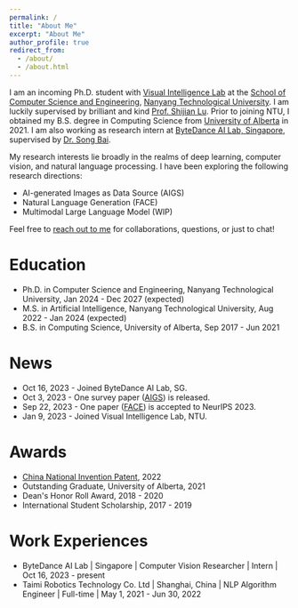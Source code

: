 ```yaml
---
permalink: /
title: "About Me"
excerpt: "About Me"
author_profile: true
redirect_from: 
  - /about/
  - /about.html
---
```


I am an incoming Ph.D. student with [Visual Intelligence Lab](https://sg-vilab.github.io/) at the [School of Computer Science and Engineering](https://www.ntu.edu.sg/scse), [Nanyang Technological University](https://www.ntu.edu.sg/). I am luckily supervised by brilliant and kind [Prof. Shijian Lu](https://personal.ntu.edu.sg/shijian.lu/). Prior to joining NTU, I obtained my B.S. degree in Computing Science from [University of Alberta](https://www.ualberta.ca/index.html) in 2021. I am also working as research intern at [ByteDance AI Lab, Singapore](https://www.bytedance.com/en/), supervised by [Dr. Song Bai](https://songbai.site/).

My research interests lie broadly in the realms of deep learning, computer vision, and natural language processing. I have been exploring the following research directions:

* AI-generated Images as Data Source (AIGS)<br>
* Natural Language Generation (FACE)<br>
* Multimodal Large Language Model (WIP)<br>

Feel free to [reach out to me](https://drive.google.com/file/d/1ru6JmlBLg1KN7Ht2aOeUuhHty-f3R5w2/view?usp=sharing) for collaborations, questions, or just to chat!

Education
======
* Ph.D. in Computer Science and Engineering, Nanyang Technological University, Jan 2024 - Dec 2027 (expected)
* M.S. in Artificial Intelligence, Nanyang Technological University, Aug 2022 - Jan 2024 (expected)
* B.S. in Computing Science, University of Alberta, Sep 2017 - Jun 2021

News
======
* Oct 16, 2023 - Joined ByteDance AI Lab, SG.
* Oct 3, 2023 - One survey paper ([AIGS](https://arxiv.org/abs/2310.01830)) is released.
* Sep 22, 2023 - One paper ([FACE](https://arxiv.org/abs/2305.10307)) is accepted to NeurIPS 2023.
* Jan 9, 2023 - Joined Visual Intelligence Lab, NTU.

Awards
======
* [China National Invention Patent](http://epub.cnipa.gov.cn/patent/CN113946669A), 2022
* Outstanding Graduate, University of Alberta, 2021
* Dean's Honor Roll Award, 2018 - 2020
* International Student Scholarship, 2017 - 2019

Work Experiences
======
* ByteDance AI Lab | Singapore | Computer Vision Researcher | Intern | Oct 16, 2023 - present
* Taimi Robotics Technology Co. Ltd | Shanghai, China | NLP Algorithm Engineer | Full-time | May 1, 2021 - Jun 30, 2022
